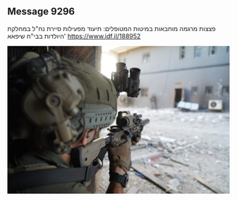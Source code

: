 ## Message 9296

פצצות מרגמה מוחבאות במיטות המטופלים:
תיעוד מפעילות סיירת נח"ל במחלקת היולדות בבי"ח שיפאא'
https://www.idf.il/188952

![Photo](./9296/9296_photo.jpg)
